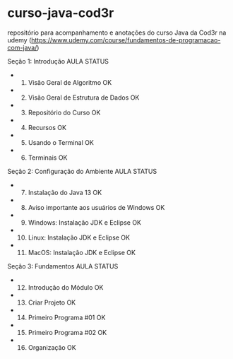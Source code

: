 # curso-java-cod3r
repositório para acompanhamento e anotações do curso Java da Cod3r na udemy
(https://www.udemy.com/course/fundamentos-de-programacao-com-java/)


Seção 1: Introdução
AULA                                                                            STATUS
- 1. Visão Geral de Algoritmo                                                   OK
- 2. Visão Geral de Estrutura de Dados                                          OK
- 3. Repositório do Curso                                                       OK
- 4. Recursos                                                                   OK
- 5. Usando o Terminal                                                          OK
- 6. Terminais                                                                  OK


Seção 2: Configuração do Ambiente
AULA                                                                            STATUS
- 7. Instalação do Java 13                                                      OK
- 8. Aviso importante aos usuários de Windows                                   OK
- 9. Windows: Instalação JDK e Eclipse                                          OK
- 10. Linux: Instalação JDK e Eclipse                                           OK
- 11. MacOS: Instalação JDK e Eclipse                                           OK


Seção 3: Fundamentos
AULA                                                                            STATUS
- 12. Introdução do Módulo                                                      OK
- 13. Criar Projeto                                                             OK
- 14. Primeiro Programa #01                                                     OK
- 15. Primeiro Programa #02                                                     OK
- 16. Organização                                                               OK
